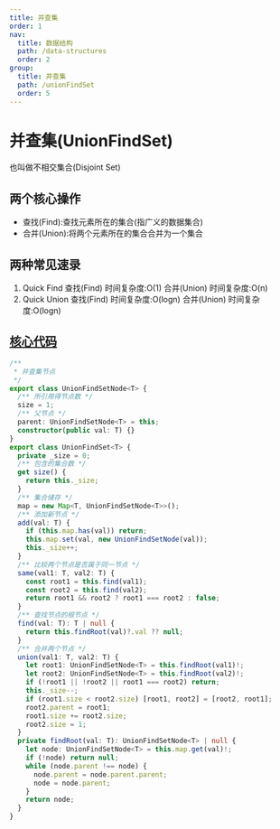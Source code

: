 ```yaml
---
title: 并查集
order: 1
nav:
  title: 数据结构
  path: /data-structures
  order: 2
group:
  title: 并查集
  path: /unionFindSet
  order: 5
---
```


# 并查集(UnionFindSet)

也叫做不相交集合(Disjoint Set)

## 两个核心操作

- 查找(Find):查找元素所在的集合(指广义的数据集合)
- 合并(Union):将两个元素所在的集合合并为一个集合

## 两种常见速录

1. Quick Find
   查找(Find) 时间复杂度:O(1)
   合并(Union) 时间复杂度:O(n)
2. Quick Union
   查找(Find) 时间复杂度:O(logn)
   合并(Union) 时间复杂度:O(logn)



## [核心代码](https://gitee.com/bestlyg/bestlyg/tree/master/packages/data-structures/src/unionFindSet/unionFindSet.ts)
```ts
/**
 * 并查集节点
 */
export class UnionFindSetNode<T> {
  /** 所引用得节点数 */
  size = 1;
  /** 父节点 */
  parent: UnionFindSetNode<T> = this;
  constructor(public val: T) {}
}
export class UnionFindSet<T> {
  private _size = 0;
  /** 包含的集合数 */
  get size() {
    return this._size;
  }
  /** 集合储存 */
  map = new Map<T, UnionFindSetNode<T>>();
  /** 添加新节点 */
  add(val: T) {
    if (this.map.has(val)) return;
    this.map.set(val, new UnionFindSetNode(val));
    this._size++;
  }
  /** 比较两个节点是否属于同一节点 */
  same(val1: T, val2: T) {
    const root1 = this.find(val1);
    const root2 = this.find(val2);
    return root1 && root2 ? root1 === root2 : false;
  }
  /** 查找节点的根节点 */
  find(val: T): T | null {
    return this.findRoot(val)?.val ?? null;
  }
  /** 合并两个节点 */
  union(val1: T, val2: T) {
    let root1: UnionFindSetNode<T> = this.findRoot(val1)!;
    let root2: UnionFindSetNode<T> = this.findRoot(val2)!;
    if (!root1 || !root2 || root1 === root2) return;
    this._size--;
    if (root1.size < root2.size) [root1, root2] = [root2, root1];
    root2.parent = root1;
    root1.size += root2.size;
    root2.size = 1;
  }
  private findRoot(val: T): UnionFindSetNode<T> | null {
    let node: UnionFindSetNode<T> = this.map.get(val)!;
    if (!node) return null;
    while (node.parent !== node) {
      node.parent = node.parent.parent;
      node = node.parent;
    }
    return node;
  }
}

```
        